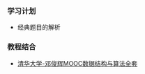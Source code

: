 ### 学习计划
- 经典题目的解析

### 教程结合
- [清华大学-邓俊辉MOOC数据结构与算法全套](https://www.bilibili.com/video/av49361421?t=60&p=11)